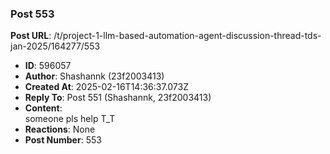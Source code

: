 ### Post 553
**Post URL**: /t/project-1-llm-based-automation-agent-discussion-thread-tds-jan-2025/164277/553
- **ID**: 596057
- **Author**: Shashannk (23f2003413)
- **Created At**: 2025-02-16T14:36:37.073Z
- **Reply To**: Post 551 (Shashannk, 23f2003413)
- **Content**:  
  someone pls help T_T
- **Reactions**: None
- **Post Number**: 553

